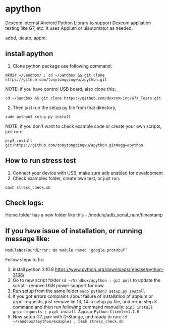 # apython

Dexcom internal Android Python Library to support Dexcom appliation testing like G7, etc.  It uses Appium or uiautomator as needed.

adbd, uiauto, appm.

## install apython

1. Clone python package use following command:

`mkdir ~/Sandbox/ ; cd ~/Sandbox && git clone https://github.com/tonytongqingwu/apython.git`   

NOTE: if you have control USB board, also clone this:

`cd ~/Sandbox && git clone https://github.com/dexcom-inc/G7X_Tests.git`

2. Then just run the setup.py file from that directory,

`sudo python3 setup.py install`

NOTE: if you don't want to check example code or create your own scripts, just run:

`pip3 install git+https://github.com/tonytongqingwu/apython.git#egg=apython`

## How to run stress test

1. Connect your device with USB, make sure adb enabled for development
2. Check examples folder, create own test, or just run:

`bash stress_check.sh`

## Check logs:

Home folder has a new folder like this - /module/adb_serial_num/timestamp 

## If you have issue of installation, or running message like:
`ModuleNotFoundError: No module named ‘google.protobuf’`

Follow steps to fix:
1. install python 3.10.8 https://www.python.org/downloads/release/python-3108/   
2. Go to new script folder
`cd ~/Sandbox/apython ; git pull`
to update the script - remove USB power support for now.   
3. Run setup from the same folder
`sudo python3 setup.py install`
4. if you got errors complains about failure of installation of appium or grpc-requests, just remove lin 13, 14 in setup.py file, and rerun step 3 command and then run following command manually:
`pip3 install grpc-requests ; pip3 install Appium-Python-Client==1.1.0`
5. Now setup G7, pair with DrStange, and ready to run:
`cd ~/Sandbox/apython/examples ; bash stress_check.sh`


